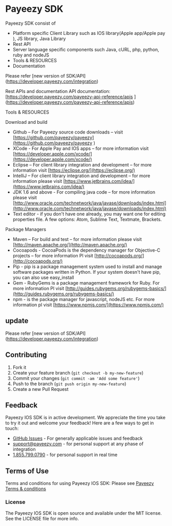 # Payeezy SDK 

Payeezy SDK consist of 
*	Platform specific Client Library such as IOS library(Apple app/Apple pay ), JS library, Java Library 
*	Rest API 
*	Server language specific components such Java, cURL, php, python, ruby and  nodeJS 
*	Tools & RESOURCES
*	Documentation 

Please refer [new version of SDK/API] (https://developer.payeezy.com/integration)

Rest APIs and documentation
API documentation: [https://developer.payeezy.com/payeezy-api-reference/apis ] (https://developer.payeezy.com/payeezy-api-reference/apis)

Tools & RESOURCES

Download and build 
*	Github – For Payeezy source code downloads – visit [https://github.com/payeezy/payeezy](https://github.com/payeezy/payeezy )
*	XCode -  For Apple Pay and IOS apps – for more information visit [https://developer.apple.com/xcode/](https://developer.apple.com/xcode/) 
*	Eclipse – For client library integration and development  – for more information visit [https://eclipse.org/](https://eclipse.org/)
*	IntelliJ – For client library integration and development – for more information please visit [https://www.jetbrains.com/idea/](https://www.jetbrains.com/idea/)
*	JDK 1.6 and above  - For compiling java code – for more information please visit [http://www.oracle.com/technetwork/java/javase/downloads/index.html](http://www.oracle.com/technetwork/java/javase/downloads/index.html)
*	Text editor - if you don't have one already, you may want one for editing properties file. A few options: Atom, Sublime Text, Textmate, Brackets.

Package Managers

*	Maven – For build and test – for more information please visit [http://maven.apache.org/](http://maven.apache.org/)
*	Cocoapods - CocoaPods is the dependency manager for Objective-C projects – for more information Pl visit [http://cocoapods.org/](http://cocoapods.org/)
*	Pip - pip is a package management system used to install and manage software packages written in Python. If your system doesn't have pip, you can also use easy_install 
*	Gem - RubyGems is a package management framework for Ruby. For more information Pl visit  [http://guides.rubygems.org/rubygems-basics/](http://guides.rubygems.org/rubygems-basics/)
*	npm - is the package manager for javascript, nodeJS etc. For more information pl visit [https://www.npmjs.com/](https://www.npmjs.com/) 

## update
Please refer [new version of SDK/API] (https://developer.payeezy.com/integration)

## Contributing

1. Fork it 
2. Create your feature branch (`git checkout -b my-new-feature`)
3. Commit your changes (`git commit -am 'Add some feature'`)
4. Push to the branch (`git push origin my-new-feature`)
5. Create a new Pull Request  

## Feedback

Payeezy IOS SDK is in active development. We appreciate the time you take to try it out and welcome your feedback!
Here are a few ways to get in touch:
* [GitHub Issues](https://github.com/payeezy/payeezy/issues) - For generally applicable issues and feedback
* support@payeezy.com - for personal support at any phase of integration
* [1.855.799.0790](tel:+18557990790)  - for personal support in real time 

## Terms of Use

Terms and conditions for using Payeezy IOS SDK: Please see [Payeezy Terms & conditions](https://developer.payeezy.com/terms-use)
 
### License
The Payeezy IOS SDK is open source and available under the MIT license. See the LICENSE file for more info.
